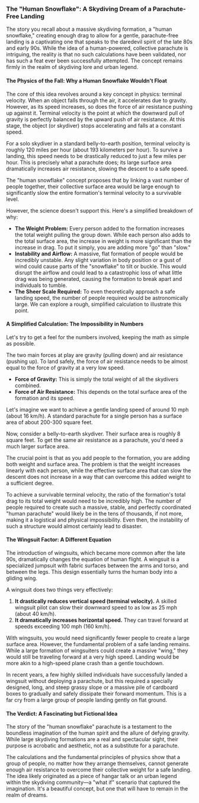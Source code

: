 ### The "Human Snowflake": A Skydiving Dream of a Parachute-Free Landing

The story you recall about a massive skydiving formation, a "human snowflake," creating enough drag to allow for a gentle, parachute-free landing is a captivating one that speaks to the daredevil spirit of the late 80s and early 90s. While the idea of a human-powered, collective parachute is intriguing, the reality is that no such calculations have been validated, nor has such a feat ever been successfully attempted. The concept remains firmly in the realm of skydiving lore and urban legend.

#### The Physics of the Fall: Why a Human Snowflake Wouldn't Float

The core of this idea revolves around a key concept in physics: terminal velocity. When an object falls through the air, it accelerates due to gravity. However, as its speed increases, so does the force of air resistance pushing up against it. Terminal velocity is the point at which the downward pull of gravity is perfectly balanced by the upward push of air resistance. At this stage, the object (or skydiver) stops accelerating and falls at a constant speed.

For a solo skydiver in a standard belly-to-earth position, terminal velocity is roughly 120 miles per hour (about 193 kilometers per hour). To survive a landing, this speed needs to be drastically reduced to just a few miles per hour. This is precisely what a parachute does; its large surface area dramatically increases air resistance, slowing the descent to a safe speed.

The "human snowflake" concept proposes that by linking a vast number of people together, their collective surface area would be large enough to significantly slow the entire formation's terminal velocity to a survivable level.

However, the science doesn't support this. Here's a simplified breakdown of why:

* **The Weight Problem:** Every person added to the formation increases the total weight pulling the group down. While each person also adds to the total surface area, the increase in weight is more significant than the increase in drag. To put it simply, you are adding more "go" than "slow."
* **Instability and Airflow:** A massive, flat formation of people would be incredibly unstable. Any slight variation in body position or a gust of wind could cause parts of the "snowflake" to tilt or buckle. This would disrupt the airflow and could lead to a catastrophic loss of what little drag was being generated, causing the formation to break apart and individuals to tumble.
* **The Sheer Scale Required:** To even theoretically approach a safe landing speed, the number of people required would be astronomically large. We can explore a rough, simplified calculation to illustrate this point.

#### A Simplified Calculation: The Impossibility in Numbers

Let's try to get a feel for the numbers involved, keeping the math as simple as possible.

The two main forces at play are gravity (pulling down) and air resistance (pushing up). To land safely, the force of air resistance needs to be almost equal to the force of gravity at a very low speed.

* **Force of Gravity:** This is simply the total weight of all the skydivers combined.
* **Force of Air Resistance:** This depends on the total surface area of the formation and its speed.

Let's imagine we want to achieve a gentle landing speed of around 10 mph (about 16 km/h). A standard parachute for a single person has a surface area of about 200-300 square feet.

Now, consider a belly-to-earth skydiver. Their surface area is roughly 8 square feet. To get the same air resistance as a parachute, you'd need a much larger surface area.

The crucial point is that as you add people to the formation, you are adding both weight and surface area. The problem is that the weight increases linearly with each person, while the effective surface area that can slow the descent does not increase in a way that can overcome this added weight to a sufficient degree.

To achieve a survivable terminal velocity, the ratio of the formation's total drag to its total weight would need to be incredibly high. The number of people required to create such a massive, stable, and perfectly coordinated "human parachute" would likely be in the tens of thousands, if not more, making it a logistical and physical impossibility. Even then, the instability of such a structure would almost certainly lead to disaster.

#### The Wingsuit Factor: A Different Equation

The introduction of wingsuits, which became more common after the late 90s, dramatically changes the equation of human flight. A wingsuit is a specialized jumpsuit with fabric surfaces between the arms and torso, and between the legs. This design essentially turns the human body into a gliding wing.

A wingsuit does two things very effectively:

1.  **It drastically reduces vertical speed (terminal velocity).** A skilled wingsuit pilot can slow their downward speed to as low as 25 mph (about 40 km/h).
2.  **It dramatically increases horizontal speed.** They can travel forward at speeds exceeding 100 mph (160 km/h).

With wingsuits, you would need significantly fewer people to create a large surface area. However, the fundamental problem of a safe landing remains. While a large formation of wingsuiters could create a massive "wing," they would still be traveling forward at a very high speed. Landing would be more akin to a high-speed plane crash than a gentle touchdown.

In recent years, a few highly skilled individuals have successfully landed a wingsuit without deploying a parachute, but this required a specially designed, long, and steep grassy slope or a massive pile of cardboard boxes to gradually and safely dissipate their forward momentum. This is a far cry from a large group of people landing gently on flat ground.

#### The Verdict: A Fascinating but Fictional Idea

The story of the "human snowflake" parachute is a testament to the boundless imagination of the human spirit and the allure of defying gravity. While large skydiving formations are a real and spectacular sight, their purpose is acrobatic and aesthetic, not as a substitute for a parachute.

The calculations and the fundamental principles of physics show that a group of people, no matter how they arrange themselves, cannot generate enough air resistance to overcome their collective weight for a safe landing. The idea likely originated as a piece of hangar talk or an urban legend within the skydiving community—a "what if" scenario that captured the imagination. It's a beautiful concept, but one that will have to remain in the realm of dreams.